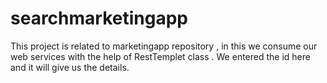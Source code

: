 # searchmarketingapp
This project is related to marketingapp repository , in this we consume our web services with the help of RestTemplet class . We entered the id here and it will give us the details.
